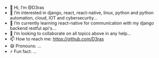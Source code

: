 - 👋 Hi, I’m @D3ras
- 👀 I’m interested in django, react, react-native, linux, python and python automation, cloud, IOT and cybersecurity...
- 🌱 I’m currently learning react-native for communication with my django backend restful api's...
- 💞️ I’m looking to collaborate on all topics above in any help...
- 📫 How to reach me: https://github.com/D3ras
- 😄 Pronouns: ...
- ⚡ Fun fact: ...

<!---
D3ras/D3ras is a ✨ special ✨ repository because its `README.md` (this file) appears on your GitHub profile.
You can click the Preview link to take a look at your changes.
--->
